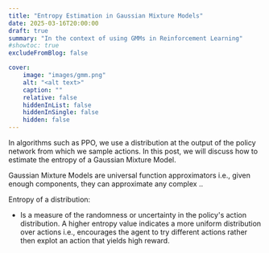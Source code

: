 ```yaml
---
title: "Entropy Estimation in Gaussian Mixture Models"
date: 2025-03-16T20:00:00
draft: true
summary: "In the context of using GMMs in Reinforcement Learning"
#showtoc: true
excludeFromBlog: false

cover:
    image: "images/gmm.png"
    alt: "<alt text>"
    caption: "" 
    relative: false 
    hiddenInList: false
    hiddenInSingle: false
    hidden: false
---
```


In algorithms such as PPO, we use a distribution at the output of the policy network from which we sample actions. In this post, we will discuss how to estimate the entropy of a Gaussian Mixture Model. 

Gaussian Mixture Models are universal function approximators i.e., given enough components, they can approximate any complex .. 



Entropy of a distribution: 
- Is a measure of the randomness or uncertainty in the policy's action distribution. A higher entropy value indicates a more uniform distribution over actions i.e., encourages the agent to try different actions rather then explot an action that yields high reward. 



